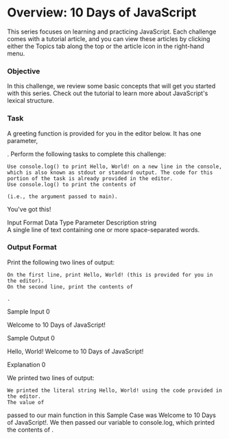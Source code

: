 # Overview: 10 Days of JavaScript

This series focuses on learning and practicing JavaScript. Each challenge comes with a tutorial article, and you can view these articles by clicking either the Topics tab along the top or the article icon in the right-hand menu.

### Objective

In this challenge, we review some basic concepts that will get you started with this series. Check out the tutorial to learn more about JavaScript's lexical structure.

### Task

A greeting function is provided for you in the editor below. It has one parameter,

. Perform the following tasks to complete this challenge:

    Use console.log() to print Hello, World! on a new line in the console, which is also known as stdout or standard output. The code for this portion of the task is already provided in the editor.
    Use console.log() to print the contents of 

    (i.e., the argument passed to main).

You've got this!

Input Format
Data Type 	Parameter 	Description
string 	
A single line of text containing one or more space-separated words.

### Output Format

Print the following two lines of output:

    On the first line, print Hello, World! (this is provided for you in the editor).
    On the second line, print the contents of 

    .

Sample Input 0

Welcome to 10 Days of JavaScript!

Sample Output 0

Hello, World!
Welcome to 10 Days of JavaScript!

Explanation 0

We printed two lines of output:

    We printed the literal string Hello, World! using the code provided in the editor.
    The value of 

passed to our main function in this Sample Case was Welcome to 10 Days of JavaScript!. We then passed our variable to console.log, which printed the contents of . 
